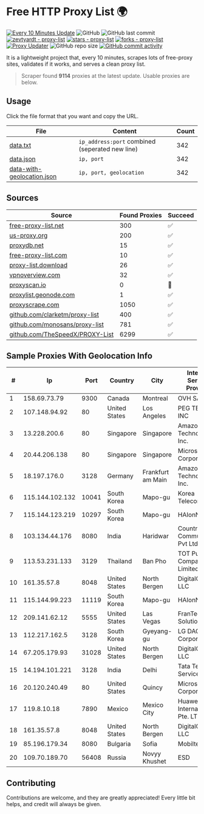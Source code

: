 
# Free HTTP Proxy List 🌍

[![Every 10 Minutes Update](https://github.com/mertguvencli/http-proxy-list/actions/workflows/main.yml/badge.svg?branch=main)](https://github.com/mertguvencli/http-proxy-list/actions/workflows/main.yml)
![GitHub](https://img.shields.io/github/license/mertguvencli/http-proxy-list)
![GitHub last commit](https://img.shields.io/github/last-commit/mertguvencli/http-proxy-list)
[![zevtyardt - proxy-list](https://img.shields.io/static/v1?label=zevtyardt&message=proxy-list&color=blue&logo=github)](https://github.com/zevtyardt/proxy-list "Go to GitHub repo")
[![stars - proxy-list](https://img.shields.io/github/stars/zevtyardt/proxy-list?style=social)](https://github.com/zevtyardt/proxy-list)
[![forks - proxy-list](https://img.shields.io/github/forks/zevtyardt/proxy-list?style=social)](https://github.com/zevtyardt/proxy-list)
[![Proxy Updater](https://github.com/zevtyardt/proxy-list/workflows/Proxy%20Updater/badge.svg)](https://github.com/zevtyardt/proxy-list/actions?query=workflow:"Proxy+Updater")
![GitHub repo size](https://img.shields.io/github/repo-size/zevtyardt/proxy-list)
[![GitHub commit activity](https://img.shields.io/github/commit-activity/m/zevtyardt/proxy-list?logo=commits)](https://github.com/zevtyardt/proxy-list/commits/main)

It is a lightweight project that, every 10 minutes, scrapes lots of free-proxy sites, validates if it works, and serves a clean proxy list.

> Scraper found **9114** proxies at the latest update. Usable proxies are below.

## Usage

Click the file format that you want and copy the URL.

|File|Content|Count|
|----|-------|-----|
|[data.txt](https://raw.githubusercontent.com/mertguvencli/http-proxy-list/main/proxy-list/data.txt)|`ip_address:port` combined (seperated new line)|342|
|[data.json](https://raw.githubusercontent.com/mertguvencli/http-proxy-list/main/proxy-list/data.json)|`ip, port`|342|
|[data-with-geolocation.json](https://raw.githubusercontent.com/mertguvencli/http-proxy-list/main/proxy-list/data-with-geolocation.json)|`ip, port, geolocation`|342|

## Sources

|Source|Found Proxies|Succeed|
|------|-------------|-------|
|[free-proxy-list.net](https://free-proxy-list.net)|300|✅|
|[us-proxy.org](https://www.us-proxy.org)|200|✅|
|[proxydb.net](http://proxydb.net)|15|✅|
|[free-proxy-list.com](https://free-proxy-list.com/?page=&port=&type%5B%5D=http&type%5B%5D=https&up_time=0&search=Search)|10|✅|
|[proxy-list.download](https://www.proxy-list.download/HTTP)|26|✅|
|[vpnoverview.com](https://vpnoverview.com/privacy/anonymous-browsing/free-proxy-servers)|32|✅|
|[proxyscan.io](https://www.proxyscan.io)|0|🚫|
|[proxylist.geonode.com](https://proxylist.geonode.com/api/proxy-list?limit=300&page=1&sort_by=lastChecked&sort_type=desc&protocols=http,https)|1|✅|
|[proxyscrape.com](https://api.proxyscrape.com/v2/?request=displayproxies&protocol=http&timeout=10000&country=all&ssl=all&anonymity=all)|1050|✅|
|[github.com/clarketm/proxy-list](https://raw.githubusercontent.com/clarketm/proxy-list/master/proxy-list-raw.txt)|400|✅|
|[github.com/monosans/proxy-list](https://raw.githubusercontent.com/monosans/proxy-list/main/proxies/http.txt)|781|✅|
|[github.com/TheSpeedX/PROXY-List](https://raw.githubusercontent.com/TheSpeedX/PROXY-List/master/http.txt)|6299|✅|


## Sample Proxies With Geolocation Info

|#|Ip|Port|Country|City|Internet Service Provider|
|-|--|----|-------|----|-------------------------|
|1|158.69.73.79|9300|Canada|Montreal|OVH SAS|
|2|107.148.94.92|80|United States|Los Angeles|PEG TECH INC|
|3|13.228.200.6|80|Singapore|Singapore|Amazon Technologies Inc.|
|4|20.44.206.138|80|Singapore|Singapore|Microsoft Corporation|
|5|18.197.176.0|3128|Germany|Frankfurt am Main|Amazon Technologies Inc.|
|6|115.144.102.132|10041|South Korea|Mapo-gu|Korea Telecom|
|7|115.144.123.219|10297|South Korea|Mapo-gu|HAIonNet|
|8|103.134.44.176|8080|India|Haridwar|Countrylink Communiction Pvt Ltd|
|9|113.53.231.133|3129|Thailand|Ban Pho|TOT Public Company Limited|
|10|161.35.57.8|8048|United States|North Bergen|DigitalOcean, LLC|
|11|115.144.99.223|11119|South Korea|Mapo-gu|HAIonNet|
|12|209.141.62.12|5555|United States|Las Vegas|FranTech Solutions|
|13|112.217.162.5|3128|South Korea|Gyeyang-gu|LG DACOM Corporation|
|14|67.205.179.93|31028|United States|North Bergen|DigitalOcean, LLC|
|15|14.194.101.221|3128|India|Delhi|Tata Tele Services GSM|
|16|20.120.240.49|80|United States|Quincy|Microsoft Corporation|
|17|119.8.10.18|7890|Mexico|Mexico City|Huawei International Pte. LTD|
|18|161.35.57.8|8048|United States|North Bergen|DigitalOcean, LLC|
|19|85.196.179.34|8080|Bulgaria|Sofia|Mobiltel BNG|
|20|109.70.189.70|56408|Russia|Novyy Khushet|ESD|



## Contributing

Contributions are welcome, and they are greatly appreciated! Every
little bit helps, and credit will always be given.

